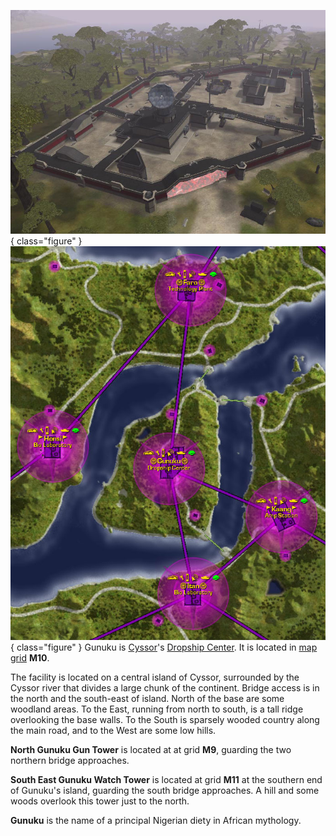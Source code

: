 ![](../images/Gunuku.jpg){ class="figure" } ![](../images/Gunuku_map.jpg){ class="figure" } Gunuku is [Cyssor](../locations/Cyssor.md)'s
[Dropship Center](../locations/Dropship_Center.md). It is located in
[map grid](../terminology/Map_grid.md) **M10**.

The facility is located on a central island of Cyssor, surrounded by the Cyssor
river that divides a large chunk of the continent. Bridge access is in the north
and the south-east of island. North of the base are some woodland areas. To the
East, running from north to south, is a tall ridge overlooking the base walls.
To the South is sparsely wooded country along the main road, and to the West are
some low hills.

**North Gunuku Gun Tower** is located at at grid **M9**, guarding the two
northern bridge approaches.

**South East Gunuku Watch Tower** is located at grid **M11** at the southern end
of Gunuku's island, guarding the south bridge approaches. A hill and some woods
overlook this tower just to the north.

**Gunuku** is the name of a principal Nigerian diety in African mythology.
